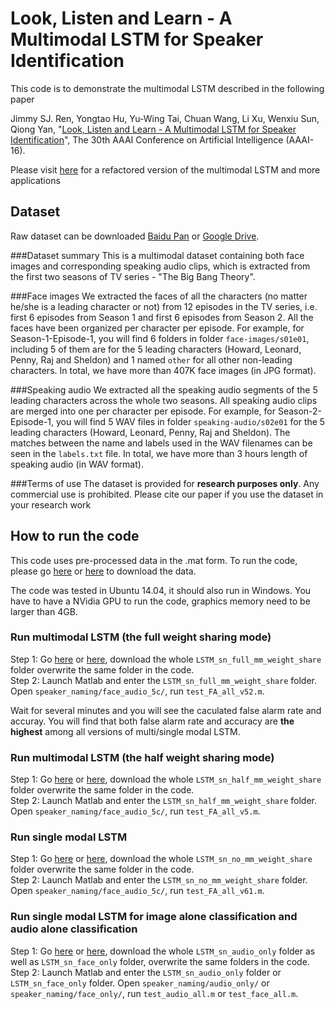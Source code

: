 # Look, Listen and Learn - A Multimodal LSTM for Speaker Identification

This code is to demonstrate the multimodal LSTM described in the following paper <br>

Jimmy SJ. Ren, Yongtao Hu, Yu-Wing Tai, Chuan Wang, Li Xu, Wenxiu Sun, Qiong Yan, 
"[Look, Listen and Learn - A Multimodal LSTM for Speaker Identification](http://www.jimmyren.com/papers/AAAI16_Ren.pdf)", The 30th AAAI Conference on Artificial Intelligence (AAAI-16). <br>

Please visit [here](https://github.com/jimmy-ren/vLSTM) for a refactored version of the multimodal LSTM and more applications <br>

## Dataset
Raw dataset can be downloaded [Baidu Pan](http://pan.baidu.com/s/1hrdNhiO) or [Google Drive](https://drive.google.com/folderview?id=0B6nl_KFEGWG0UUJjaWRGQ19PZnc&usp=sharing).

###Dataset summary
This is a multimodal dataset containing both face images and corresponding speaking audio clips, which is extracted from the first two seasons of TV series - "The Big Bang Theory". 

###Face images
We extracted the faces of all the characters (no matter he/she is a leading character or not) from 12 episodes in the TV series, i.e. first 6 episodes from Season 1 and first 6 episodes from Season 2. All the faces have been organized per character per episode. For example, for Season-1-Episode-1, you will find 6 folders in folder `face-images/s01e01`, including 5 of them are for the 5 leading characters (Howard, Leonard, Penny, Raj and Sheldon) and 1 named `other` for all other non-leading characters. In total, we have more than 407K face images (in JPG format).

###Speaking audio
We extracted all the speaking audio segments of the 5 leading characters across the whole two seasons. All speaking audio clips are merged into one per character per episode. For example, for Season-2-Episode-1, you will find 5 WAV files in folder `speaking-audio/s02e01` for the 5 leading characters (Howard, Leonard, Penny, Raj and Sheldon). The matches between the name and labels used in the WAV filenames can be seen in the `labels.txt` file. In total, we have more than 3 hours length of speaking audio (in WAV format). 

###Terms of use
The dataset is provided for <b>research purposes only</b>. Any commercial use is prohibited. Please cite our paper if you use the dataset in your research work

## How to run the code
This code uses pre-processed data in the .mat form. To run the code, please go [here](http://pan.baidu.com/s/1gex1U5H) or [here](https://drive.google.com/folderview?id=0B6nl_KFEGWG0OGpaejB0Q05kdUE&usp=sharing) to download the data. <br>

The code was tested in Ubuntu 14.04, it should also run in Windows. You have to have a NVidia GPU to run the code, graphics memory need to be larger than 4GB.

### Run multimodal LSTM (the full weight sharing mode)
Step 1: Go [here](http://pan.baidu.com/s/1gex1U5H) or [here](https://drive.google.com/folderview?id=0B6nl_KFEGWG0OGpaejB0Q05kdUE&usp=sharing), download the whole `LSTM_sn_full_mm_weight_share` folder overwrite the same folder in the code. <br>
Step 2: Launch Matlab and enter the `LSTM_sn_full_mm_weight_share` folder. Open `speaker_naming/face_audio_5c/`, run `test_FA_all_v52.m`. <br>

Wait for several minutes and you will see the caculated false alarm rate and accuray. You will find that both false alarm rate and accuracy are <b>the highest</b> among all versions of multi/single modal LSTM.

### Run multimodal LSTM (the half weight sharing mode)
Step 1: Go [here](http://pan.baidu.com/s/1gex1U5H) or [here](https://drive.google.com/folderview?id=0B6nl_KFEGWG0OGpaejB0Q05kdUE&usp=sharing), download the whole `LSTM_sn_half_mm_weight_share` folder overwrite the same folder in the code. <br>
Step 2: Launch Matlab and enter the `LSTM_sn_half_mm_weight_share` folder. Open `speaker_naming/face_audio_5c/`, run `test_FA_all_v5.m`.

### Run single modal LSTM
Step 1: Go [here](http://pan.baidu.com/s/1gex1U5H) or [here](https://drive.google.com/folderview?id=0B6nl_KFEGWG0OGpaejB0Q05kdUE&usp=sharing), download the whole `LSTM_sn_no_mm_weight_share` folder overwrite the same folder in the code. <br>
Step 2: Launch Matlab and enter the `LSTM_sn_no_mm_weight_share` folder. Open `speaker_naming/face_audio_5c/`, run `test_FA_all_v61.m`.

### Run single modal LSTM for image alone classification and audio alone classification
Step 1: Go [here](http://pan.baidu.com/s/1gex1U5H) or [here](https://drive.google.com/folderview?id=0B6nl_KFEGWG0OGpaejB0Q05kdUE&usp=sharing), download the whole `LSTM_sn_audio_only` folder as well as `LSTM_sn_face_only` folder, overwrite the same folders in the code. <br>
Step 2: Launch Matlab and enter the `LSTM_sn_audio_only` folder or `LSTM_sn_face_only` folder. Open `speaker_naming/audio_only/` or `speaker_naming/face_only/`, run `test_audio_all.m` or `test_face_all.m`.



